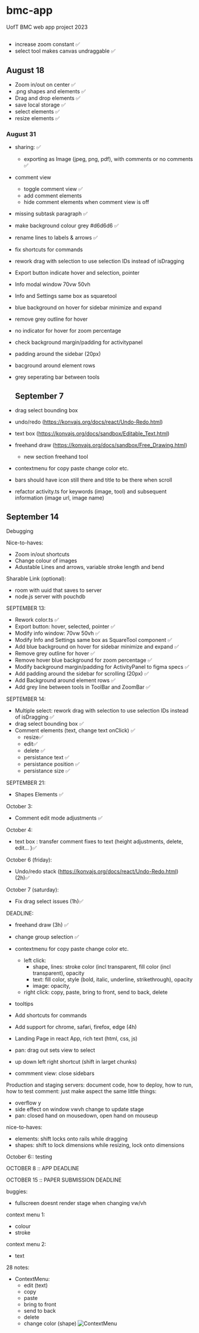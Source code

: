 # bmc-app

UofT BMC web app project 2023

##

-   increase zoom constant ✅
-   select tool makes canvas undraggable ✅

## August 18

-   Zoom in/out on center ✅
-   .png shapes and elements ✅
-   Drag and drop elements ✅
-   save local storage ✅
-   select elements ✅
-   resize elements ✅

### August 31

-   sharing: ✅
    -   exporting as Image (jpeg, png, pdf), with comments or no comments ✅
-   comment view
    -   toggle comment view ✅
    -   add comment elements
    -   hide comment elements when comment view is off
-   missing subtask paragraph ✅
-   make background colour grey #d6d6d6 ✅
-   rename lines to labels & arrows ✅
-   fix shortcuts for commands
-   rework drag with selection to use selection IDs instead of isDragging
-   Export button indicate hover and selection, pointer
-   Info modal window 70vw 50vh
-   Info and Settings same box as squaretool
-   blue background on hover for sidebar minimize and expand
-   remove grey outline for hover
-   no indicator for hover for zoom percentage
-   check background margin/padding for activitypanel
-   padding around the sidebar (20px)
-   bacground around element rows
-   grey seperating bar between tools

    ## September 7

-   drag select bounding box
-   undo/redo (https://konvajs.org/docs/react/Undo-Redo.html)
-   text box (https://konvajs.org/docs/sandbox/Editable_Text.html)
-   freehand draw (https://konvajs.org/docs/sandbox/Free_Drawing.html)
    -   new section freehand tool
-   contextmenu for copy paste change color etc.
-   bars should have icon still there and title to be there when scroll
-   refactor activity.ts for keywords (image, tool) and subsequent information (image url, image name)

## September 14

Debugging

Nice-to-haves:

-   Zoom in/out shortcuts
-   Change colour of images
-   Adustable Lines and arrows, variable stroke length and bend

Sharable Link (optional):

-   room with uuid that saves to server
-   node.js server with pouchdb

SEPTEMBER 13:

-   Rework color.ts ✅
-   Export button: hover, selected, pointer ✅
-   Modify info window: 70vw 50vh ✅
-   Modify Info and Settings same box as SquareTool component ✅
-   Add blue background on hover for sidebar minimize and expand ✅
-   Remove grey outline for hover ✅
-   Remove hover blue background for zoom percentage ✅
-   Modify background margin/padding for ActivityPanel to figma specs ✅
-   Add padding around the sidebar for scrolling (20px) ✅
-   Add Background around element rows ✅
-   Add grey line between tools in ToolBar and ZoomBar ✅

SEPTEMBER 14:

-   Multiple select: rework drag with selection to use selection IDs instead of isDragging ✅
-   drag select bounding box ✅
-   Comment elements (text, change text onClick) ✅
    -   resize✅
    -   edit✅
    -   delete ✅
    -   persistance text ✅
    -   persistance position ✅
    -   persistance size ✅

SEPTEMBER 21:

-   Shapes Elements ✅

October 3:

-   Comment edit mode adjustments ✅

October 4:

-   text box : transfer comment fixes to text (height adjustments, delete, edit... )✅

October 6 (friday):

-   Undo/redo stack (https://konvajs.org/docs/react/Undo-Redo.html) (2h)✅

October 7 (saturday):

-   Fix drag select issues (1h)✅

DEADLINE:

-   freehand draw (3h) ✅
-   change group selection ✅
-   contextmenu for copy paste change color etc.
    -   left click:
        -   shape, lines: stroke color (incl transparent, fill color (incl transparent), opacity
        -   text: fill color, style (bold, italic, underline, strikethrough), opacity
        -   image: opacity,
    -   right click: copy, paste, bring to front, send to back, delete
-   tooltips
-   Add shortcuts for commands
-   Add support for chrome, safari, firefox, edge (4h)
-   Landing Page in react App, rich text (html, css, js)

-   pan: drag out sets view to select
-   up down left right shortcut (shift in larget chunks)
-   commment view: close sidebars

Production and staging servers:
document code, how to deploy, how to run, how to test
comment: just make aspect the same
little things:

-   overflow y
-   side effect on window vwvh change to update stage
-   pan: closed hand on mousedown, open hand on mouseup

nice-to-haves:

-   elements: shift locks onto rails while dragging
-   shapes: shift to lock dimensions while resizing, lock onto dimensions

October 6:: testing

OCTOBER 8 :: APP DEADLINE

OCTOBER 15 :: PAPER SUBMISSION DEADLINE

buggies:

-   fullscreen doesnt render stage when changing vw/vh

context menu 1:

-   colour
-   stroke

context menu 2:

-   text

28 notes:

-   ContextMenu:
    -   edit (text)
    -   copy
    -   paste
    -   bring to front
    -   send to back
    -   delete
    -   change color (shape)
        ![ContextMenu](image.png)

